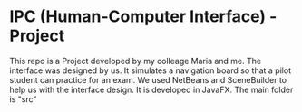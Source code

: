 # IPC (Human-Computer Interface) - Project
This repo is a Project developed by my colleage Maria and me. The interface was designed by us. 
It simulates a navigation board so that a pilot student can practice for an exam. 
We used NetBeans and SceneBuilder to help us with the interface design. It is developed in JavaFX. 
The main folder is "src"
